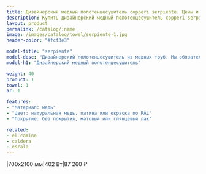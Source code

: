 ```yaml
---
title: Дизайнерский медный полотенцесушитель copperi serpiente. Цены и размеры.
description: Купить дизайнерский медный полотенцесушитель copperi serpiente в Москве по цене производителя.
layout: product
permalink: /catalog/:name
image: /images/catalog/towel/serpiente-1.jpg
header-color: "#fcf3e3"

model-title: "serpiente"
model-desc: "Дизайнерский полотенцесушитель из медных труб. Мы обязательно когда-нибудь придумаем крутое описание для этой модели, но сейчас совсем не до того. Посмотрите пока на картинки, всё и так понятно. А если не понятно, позвоните нам и мы всё расскажем. Или напишите, если не любите звонить."
model-h1: "Дизайнерский медный полотенцесушитель"

weight: 40
product: 1
towel: 1
ar: 1

features:
- "Материал: медь"
- "Цвет: натуральная медь, патина или окраска по RAL"
- "Покрытие: без покрытия, матовый или глянцевый лак"

related:
- el-camino
- caldera
- escala
---
```

|700x2100 мм|402 Вт|87 260 ₽